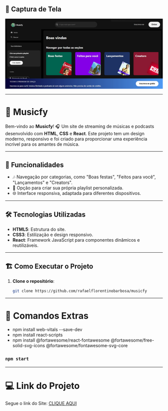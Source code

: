 ## 📸 Captura de Tela

![alt text](musicfy.jpg)

---
# 🎵 Musicfy

Bem-vindo ao **Musicfy**! 🎧 Um site de streaming de músicas e podcasts desenvolvido com **HTML**, **CSS** e **React**. Este projeto tem um design moderno, responsivo e foi criado para proporcionar uma experiência incrível para os amantes de música.

---

## 🚀 Funcionalidades

- 🎶 Navegação por categorias, como "Boas festas", "Feitos para você", "Lançamentos" e "Creators".
- 📂 Opção para criar sua própria playlist personalizada.
- 🌐 Interface responsiva, adaptada para diferentes dispositivos.

---

## 🛠️ Tecnologias Utilizadas

- **HTML5**: Estrutura do site.
- **CSS3**: Estilização e design responsivo.
- **React**: Framework JavaScript para componentes dinâmicos e reutilizáveis.

---

## 🏗️ Como Executar o Projeto

1. **Clone o repositório**:
   ```bash
   git clone https://github.com/rafaelflorentinobarbosa/musicfy

---

# 🔧 Comandos Extras
- npm install web-vitals --save-dev
- npm install react-scripts
- npm install @fortawesome/react-fontawesome @fortawesome/free-solid-svg-icons @fortawesome/fontawesome-svg-core

### `npm start`

---

# 💻 Link do Projeto

Segue o link do Site: [CLIQUE AQUI](https://musicfy-weld.vercel.app/)


